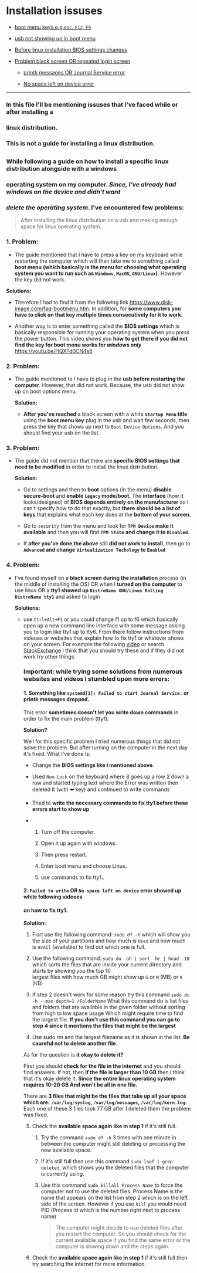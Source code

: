 # Installation issuses

- [boot menu keys e.g.`esc`, `F12`, `F9`](https://github.com/unkatoi/LinuxLearning/blob/LinuxFolder/InstallationIssues.md#1-problem)

- [usb not showing up in boot menu](https://github.com/unkatoi/LinuxLearning/blob/LinuxFolder/InstallationIssues.md#2-problem)

- [Before linux installation BIOS settings changes](https://github.com/unkatoi/LinuxLearning/blob/LinuxFolder/InstallationIssues.md#3-problem)

- [Problem black screen OR repeated login screen](https://github.com/unkatoi/LinuxLearning/blob/LinuxFolder/InstallationIssues.md#4-problem)

   - [printk messages OR Journal Service error](https://github.com/unkatoi/LinuxLearning/blob/LinuxFolder/InstallationIssues.md#1-problem)

   - [No space left on device error](https://github.com/unkatoi/LinuxLearning/blob/LinuxFolder/InstallationIssues.md#1-problem)

---


### In this file I'll be mentioning issuses that I've faced while or after installing a 
### linux distribution. 

### **This is not a guide for installing a linux distribution**.

## 

### While following a guide on how to install a specific linux distribution alongside with a windows 
### operating system on my computer. *Since, I've already had windows on the  device and didn't want* 
### *delete the operating system*. I've **encountered few problems**:

> After installing the linux distribution on a usb and making enough space for linux operating system.


### **1. Problem:**

-  The guide mentioned that I have to press a key on my keyboard while restarting the computer
  which will then take me to something called **boot menu** **(which basically is the menu for**
  **choosing what operating system you want to run such as `Windows`, `MacOS`, `GNU/Linux`)**.
  However the key did not work. 
  
  **Solutions:** 

  - Therefore I had to find it from the following link <https://www.disk-image.com/faq-bootmenu.htm>. 
    In addition, for **some computers you have to click on that key multiple times consecutively for it to work**.

  - Another way is to enter something called the **BIOS settings** which is basically responsible
    for running your operating system when you press the power button. This video shows you **how**
    **to get there if you did not find the key for boot menu works for _windows only_** <https://youtu.be/HQXFd0CN4s8>


### **2. Problem:**

- The guide mentioned to I have to plug in the **usb before restarting the computer**. However, 
  that did not work. Because, the usb did not show up on boot options menu.

  **Solution:**

  - **After you've reached** a black screen with a white **`Startup Menu` title** using the **boot menu key** 
    plug in the usb and wait few seconds, then press the key that shows up next to `Boot Device Options`. 
    And you should find your usb on the list.
    

### **3. Problem:** 

- The guide did not mention that there are **specific BIOS settings that need to be modified** in order
  to install the linux distribution.

  **Solution:**

  - Go to settings and then to **boot** options (in the menu) **disable secure-boot** and **enable `Legacy` mode/boot**. 
    The **interface** (how it looks/designed) of **BIOS depends entirely on the manufacturer** so I can't specify how
    to do that exactly, but **there should be a list of keys** that explains what each key does at the **bottom of your screen**.

  - Go to `security` from the menu and look for **`TPM Device` make it available**  and then you will find **`TPM State`** 
    **and change it to `Disabled`**.

  - If **after you've done the above** still **did not work to install**, then go to **`Advanced` and change** 
   **`Virtualization Techology` to `Enabled`**


### **4. Problem:**

- I've found myself on a **black screen during the installation** process (in the middle of installing the OS) OR
  when I **turned on the computer** to use linux OR a **tty1 showed up `DistroName GNU/Linux Rolling DistroName tty1`**
  and asked to login

  **Solutions:** 

  - use `Ctrl+Alt+F1` or you could change f1 up to f6 which basically open up a new command line interface with some 
    message asking you to login like tty1 up to tty6. From there follow instructions from videoes or websites
    that explain how to fix tty1 or whatever shows on your screen. For example the following [video](https://youtu.be/KcB6H3U7GQQ)
    or search [StackExchange](https://superuser.com/questions/65185/when-i-start-ubuntu-it-enters-tty1-6-instead-of-my-desktop-how-do-i-get-to-de)
    I think that you should try these and if they did not work try other things.

    ### **Important:** while trying some solutions from numerous websites and videos I stumbled upon **more errors**:

    #### 1. Something like **`systemd[1]: Failed to start Journal Service.` or printk messages dropped.** 
       This error **sometimes doesn't let you write down commands** in order to fix the main problem (tty1).

    **Solution?** 

    Well for this specific problem I tried numerous things that did not solve the problem. But after turning on
    the computer in the next day it's fixed. What I've done is:
    
    - Change the **BIOS settings like I mentioned above**.

    - Used `Num Lock` on the keyboard where 8 goes up a row 2 down a row and started typing text where the Error was
      written then deleted it (with :arrow_left: key) and continued to write commands

    - Tried to **write the necessary commands to fix tty1 before these errors start to show up**
    
    - 1. Turn off the computer.
      
      2. Open it up again with windows.
      
      3. Then press restart.

      4. Enter boot menu and choose Linux.

      5. use commands to fix tty1..

    #### 2. `Failed to write` OR `No space left on device` error showed up while following videoes
    #### on how to fix tty1.

    **Solution:**

    1. Fisrt use the following command: `sudo df -h` which will show you the size of your
           partitions and how much is `Used` and how much is `Avail` (available) to find out 
           which one is full.

    2. Use the following command: `sudo du -ah | sort -hr | head -10` which sorts the files 
           that are inside your current directory and starts by showing you the top 10  
           largest files with how much GB might show up `G` or `M` (MB) or `K` (KB)

    3. If step 2 doesn't work for some reason try this command `sudo du -h --max-depth=1 /FolderName` 
           What this command do is list files and folders that are available in the given folder without 
           sorting from high to low space usage Which might require time to find the largest file.
           **If you don't use this command you can go to step 4 since it mentions the files that might**
           **be the largest**

    4. Use sudo rm and the largest filename as it is shown in the list. **Be caureful not to** 
    **delete another file**. 
           
    As for the question is **it okay to delete it?**

    First you should **check for the file in the internet** and you should find answers.
    If not, then **if the file is larger than 10 GB** then I think that it's okay delete
    it. **Since the entire linux operating system requires 10-20 GB And won't be all in**
    **one file.** 

    There are **3 files that might be the files that take up all your space which are:**
    **`/var/log/syslog`, `/var/log/messages`, `/var/log/kern.log`.**
    Each one of these 3 files took 77 GB after I deleted them the problem was fixed.

    5. Check the **available space again like in step 1** if it's still full.
           
        1. Try the command `sudo df -h` 3 times  with one minute in between the computer
              might still deleting or processing the new available space.
           
        2. If it's still full then use this command `sudo lsof | grep deleted`, which 
              shows you the deleted files that the computer is currently using.
           
        3. Use this command `sudo killall Process Name` to force the computer not to 
              use the deleted files. Process Name is the name that appears on the list 
              from step 2 which is on the left side of the screen. However if you use 
              `kill` you would need PID (Process id which is the number right next to 
              process name)
              
              > The computer might decide to use deleted files after
              > you restart the computer. So you should check for the current available space
              > if you find the same error or the computer is slowing down and the steps again.

    6. Check the **available space again like in step 1** if it's still full then try searching 
       the internet for more information.


    



